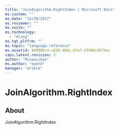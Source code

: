 ```yaml
---
title: "JoinAlgorithm.RightIndex | Microsoft Docs"
ms.custom: ""
ms.date: "12/28/2017"
ms.reviewer: ""
ms.suite: ""
ms.technology: 
  - "mlang"
ms.tgt_pltfrm: ""
ms.topic: "language-reference"
ms.assetid: 4b890bc4-c629-404c-b7a7-2f906c0574ac
caps.latest.revision: 2
author: "Minewiskan"
ms.author: "owend"
manager: "erikre"
---
```

# JoinAlgorithm.RightIndex
## About
JoinAlgorithm.RightIndex

